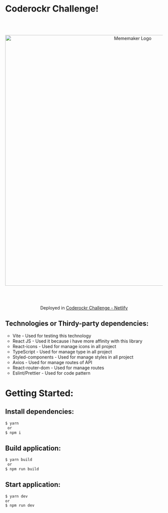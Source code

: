 # Coderockr Challenge!

<br/>
<br/>

<p align="center">
  <img src="https://user-images.githubusercontent.com/63871510/197504170-dac9ee9e-82f2-4799-b1d2-c575af452175.png" width="800" alt="Mememaker Logo" />
</p>

<br/>
<br/>

<p align="center"> Deployed in <a href="https://coderockr.netlify.app/">Coderockr Challenge - Netlify</a> </p>

## Technologies or Thirdy-party dependencies:

<ul> 
  <li type="circle">Vite - Used for testing this technology</li>
  <li type="circle">React JS - Used it because i have more affinity with this library</li>
  <li type="circle">React-icons - Used for manage icons in all project</li>
  <li type="circle">TypeScript - Used for manage type in all project</li>
  <li type="circle">Styled-components - Used for manage styles in all project</li>
  <li type="circle">Axios - Used for manage routes of API</li>
  <li type="circle">React-router-dom - Used for manage routes</li>
  <li type="circle">Eslint/Prettier - Used for code pattern</li>
</ul>

# Getting Started:

## Install dependencies:

```bash
$ yarn
 or
$ npm i
```

## Build application:

```bash
$ yarn build
 or
$ npm run build
```

## Start application:

```bash
$ yarn dev
or
$ npm run dev
```
